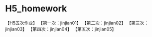 # H5_homework
【H5五次作业】
【第一次：jinjian01】
【第二次：jinjian02】
【第三次：jinjian03】
【第四次：jinjian04】
【第五次：jinjian05】
